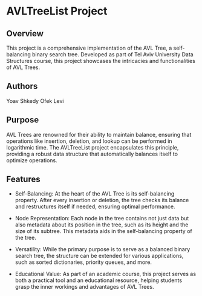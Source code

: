 # AVLTreeList Project

## Overview
This project is a comprehensive implementation of the AVL Tree, a self-balancing binary search tree. Developed as part of Tel Aviv University Data Structures course, this project showcases the intricacies and functionalities of AVL Trees.

## Authors
Yoav Shkedy
Ofek Levi

## Purpose
AVL Trees are renowned for their ability to maintain balance, ensuring that operations like insertion, deletion, and lookup can be performed in logarithmic time. The AVLTreeList project encapsulates this principle, providing a robust data structure that automatically balances itself to optimize operations.

## Features
* Self-Balancing: At the heart of the AVL Tree is its self-balancing property. After every insertion or deletion, the tree checks its balance and restructures itself if needed, ensuring optimal performance.

* Node Representation: Each node in the tree contains not just data but also metadata about its position in the tree, such as its height and the size of its subtree. This metadata aids in the self-balancing property of the tree.

* Versatility: While the primary purpose is to serve as a balanced binary search tree, the structure can be extended for various applications, such as sorted dictionaries, priority queues, and more.

* Educational Value: As part of an academic course, this project serves as both a practical tool and an educational resource, helping students grasp the inner workings and advantages of AVL Trees.
